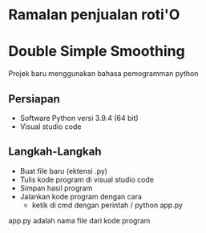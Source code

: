 # Ramalan penjualan roti'O
# Double Simple Smoothing

Projek baru menggunakan bahasa pemogramman python

## Persiapan
- Software Python versi 3.9.4 (64 bit)
- Visual studio code

## Langkah-Langkah
- Buat file baru (ektensi .py)
- Tulis kode program di visual studio code
- Simpan hasil program
- Jalankan kode program dengan cara
  - ketik di cmd dengan perintah / python app.py

app.py adalah nama file dari kode program